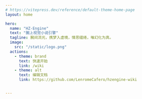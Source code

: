 ```yaml
---
# https://vitepress.dev/reference/default-theme-home-page
layout: home

hero:
  name: "HZ-Engine"
  text: "腕上视觉小说引擎"
  tagline: 腕间流光，携梦入虚境，情思缱绻，唯幻化为真。
  image:
    src: "/static/logo.png"
  actions:
    - theme: brand
      text: 快速开始
      link: /wiki
    - theme: alt
      text: 编辑文档
      link: https://github.com/LenromeCafero/hzengine-wiki


---
```

